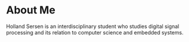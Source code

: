 
# About Me

Holland Sersen is an interdisciplinary student who studies digital signal processing and its relation to computer science and embedded systems.